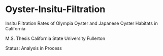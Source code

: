 # Oyster-Insitu-Filtration

Insitu Filtration Rates of Olympia Oyster and Japanese Oyster Habitats in California

M.S. Thesis
California State University Fullerton

Status: Analysis in Process

